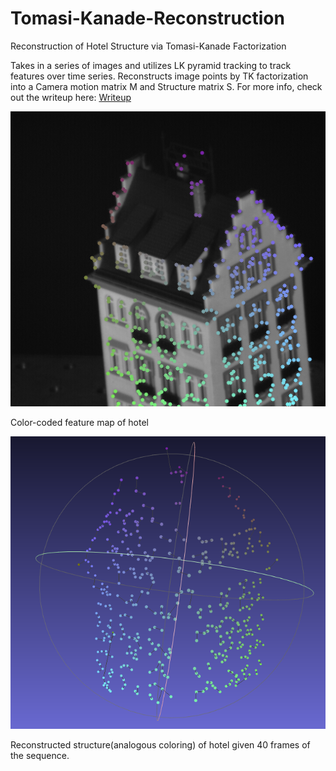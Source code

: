 # Tomasi-Kanade-Reconstruction
Reconstruction of Hotel Structure via Tomasi-Kanade Factorization

Takes in a series of images and utilizes LK pyramid tracking to track features over time series.  Reconstructs image points by TK factorization into a Camera motion matrix M and Structure matrix S. For more info, check out the writeup here: [Writeup](https://github.com/ashdawngary/Tomasi-Kanade-Reconstruction/blob/master/CV_5369_SFM.pdf)

![SS1](last_klt_frame.png)

Color-coded feature map of hotel

![SS1](point_mesh.png)

Reconstructed structure(analogous coloring) of hotel given 40 frames of the sequence.
